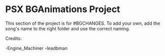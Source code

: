 # PSX BGAnimations Project

This section of the project is for #BGCHANGES.
To add your own, add the song's name to the right folder and use the correct naming.

Credits:

-Engine_Machiner
-leadbman
